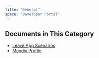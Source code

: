 ```yaml
---
title: "General"
space: "Developer Portal"
---
```


## Documents in This Category

* [Leave App Scenarios](leave-app)
* [Mendix Profile](mendixprofile)
